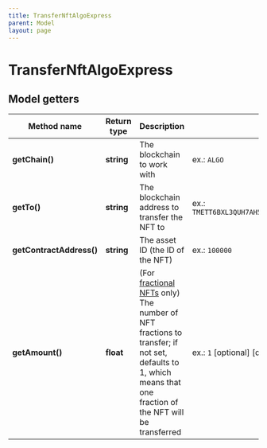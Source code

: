 ```yaml
---
title: TransferNftAlgoExpress
parent: Model
layout: page
---
```


# TransferNftAlgoExpress

## Model getters

Method name | Return type | Description | Notes
------------ | ------------- | ------------- | -------------
**getChain()** | **string** | The blockchain to work with | ex.: `ALGO`
**getTo()** | **string** | The blockchain address to transfer the NFT to | ex.: `TMETT6BXL3QUH7AH5TS6IONU7LVTLKIGG54CFCNPMQXWGRIZFIESZBYWP4`
**getContractAddress()** | **string** | The asset ID (the ID of the NFT) | ex.: `100000`
**getAmount()** | **float** | (For <a href="https://developer.algorand.org/docs/get-started/tokenization/nft/#fractional-nfts" target="_blank">fractional NFTs</a> only) The number of NFT fractions to transfer; if not set, defaults to 1, which means that one fraction of the NFT will be transferred | ex.: `1` [optional] [default to 1]

